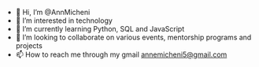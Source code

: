 - 👋 Hi, I’m @AnnMicheni
- 👀 I’m interested in technology
- 🌱 I’m currently learning Python, SQL and JavaScript
- 💞️ I’m looking to collaborate on various events, mentorship programs and projects
- 📫 How to reach me through my gmail annemicheni5@gmail.com

<!---
AnnMicheni/AnnMicheni is a ✨ special ✨ repository because its `README.md` (this file) appears on your GitHub profile.
You can click the Preview link to take a look at your changes.
--->
